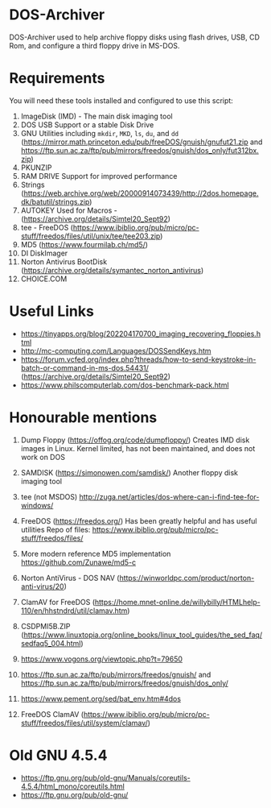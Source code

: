 # DOS-Archiver
DOS-Archiver used to help archive floppy disks using flash drives, USB, CD Rom, and configure a third floppy drive in MS-DOS.

# Requirements
You will need these tools installed and configured to use this script:
1. ImageDisk (IMD) - The main disk imaging tool
2. DOS USB Support or a stable Disk Drive
3. GNU Utilities including `mkdir`, `MKD`, `ls`, `du`, and `dd` (https://mirror.math.princeton.edu/pub/freeDOS/gnuish/gnufut21.zip and https://ftp.sun.ac.za/ftp/pub/mirrors/freedos/gnuish/dos_only/fut312bx.zip)
4. PKUNZIP
5. RAM DRIVE Support for improved performance
6. Strings (https://web.archive.org/web/20000914073439/http://2dos.homepage.dk/batutil/strings.zip)
7. AUTOKEY Used for Macros - (https://archive.org/details/Simtel20_Sept92)
8. tee - FreeDOS (https://www.ibiblio.org/pub/micro/pc-stuff/freedos/files/util/unix/tee/tee203.zip)
9. MD5 (https://www.fourmilab.ch/md5/)
10. DI DiskImager
11. Norton Antivirus BootDisk (https://archive.org/details/symantec_norton_antivirus)
12. CHOICE.COM

# Useful Links
- https://tinyapps.org/blog/202204170700_imaging_recovering_floppies.html
- http://mc-computing.com/Languages/DOSSendKeys.htm
- https://forum.vcfed.org/index.php?threads/how-to-send-keystroke-in-batch-or-command-in-ms-dos.54431/ (https://archive.org/details/Simtel20_Sept92)
- https://www.philscomputerlab.com/dos-benchmark-pack.html

# Honourable mentions
1. Dump Floppy (https://offog.org/code/dumpfloppy/)
Creates IMD disk images in Linux. Kernel limited, has not been maintained, and does not work on DOS

2. SAMDISK (https://simonowen.com/samdisk/)
Another floppy disk imaging tool

3. tee (not MSDOS)
http://zuga.net/articles/dos-where-can-i-find-tee-for-windows/

4. FreeDOS (https://freedos.org/)
Has been greatly helpful and has useful utilities
Repo of files: https://www.ibiblio.org/pub/micro/pc-stuff/freedos/files/

5. More modern reference MD5 implementation
https://github.com/Zunawe/md5-c

6. Norton AntiVirus - DOS NAV (https://winworldpc.com/product/norton-anti-virus/20)

7. ClamAV for FreeDOS (https://home.mnet-online.de/willybilly/HTMLhelp-110/en/hhstndrd/util/clamav.htm)

8. CSDPMI5B.ZIP (https://www.linuxtopia.org/online_books/linux_tool_guides/the_sed_faq/sedfaq5_004.html)

9. https://www.vogons.org/viewtopic.php?t=79650

10. https://ftp.sun.ac.za/ftp/pub/mirrors/freedos/gnuish/ and https://ftp.sun.ac.za/ftp/pub/mirrors/freedos/gnuish/dos_only/

11. https://www.pement.org/sed/bat_env.htm#4dos

12. FreeDOS ClamAV (https://www.ibiblio.org/pub/micro/pc-stuff/freedos/files/util/system/clamav/)

# Old GNU 4.5.4
- https://ftp.gnu.org/pub/old-gnu/Manuals/coreutils-4.5.4/html_mono/coreutils.html
- https://ftp.gnu.org/pub/old-gnu/
